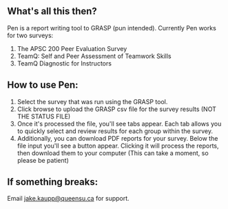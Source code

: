 ## What's all this then?

Pen is a report writing tool to GRASP (pun intended).  Currently Pen works for two surveys:

1. The APSC 200 Peer Evaluation Survey
2. TeamQ: Self and Peer Assessment of Teamwork Skills
3. TeamQ Diagnostic for Instructors

## How to use Pen:

1. Select the survey that was run using the GRASP tool. 
2. Click browse to upload the GRASP csv file for the survey results (NOT THE STATUS FILE)
3. Once it's processed the file, you'll see tabs appear.  Each tab allows you to quickly select and review results for each group within the survey.
3. Additionally, you can download PDF reports for your survey. Below the file input you'll see a button appear.  Clicking it will process the reports, then download them to your computer (This can take a moment, so please be patient)

## If something breaks:

Email jake.kaupp@queensu.ca for support.
